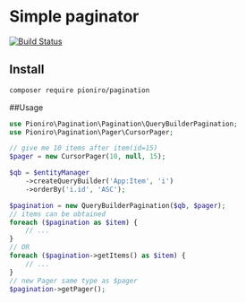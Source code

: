 Simple paginator
================

[![Build Status](https://travis-ci.org/pioniro/pagination.svg?branch=master)](https://travis-ci.org/pioniro/pagination)

## Install

```bash
composer require pioniro/pagination
```

##Usage

```php
use Pioniro\Pagination\Pagination\QueryBuilderPagination;
use Pioniro\Pagination\Pager\CursorPager;

// give me 10 items after item(id=15)
$pager = new CursorPager(10, null, 15);

$qb = $entityManager
    ->createQueryBuilder('App:Item', 'i')
    ->orderBy('i.id', 'ASC');

$pagination = new QueryBuilderPagination($qb, $pager);
// items can be obtained
foreach ($pagination as $item) {
    // ...
}
// OR
foreach ($pagination->getItems() as $item) {
    // ...
}
// new Pager same type as $pager
$pagination->getPager();
```